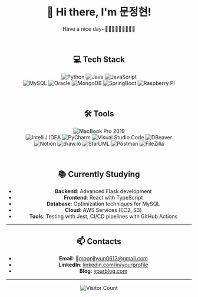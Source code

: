 <div align="center">

# 👋 Hi there, I'm 문정현!
Have a nice day~🧑🏻‍💻🧑🏻‍🔧🧑🏼‍🚀

<br>

## 💻 Tech Stack
![Python](https://img.shields.io/badge/Python-3776AB?style=flat&logo=python&logoColor=white)
![Java](https://img.shields.io/badge/Java-007396?style=flat&logo=java&logoColor=white)
![JavaScript](https://img.shields.io/badge/JavaScript-F7DF1E?style=flat&logo=javascript&logoColor=black)
<br>
![MySQL](https://img.shields.io/badge/MySQL-4479A1?style=flat&logo=mysql&logoColor=white)
![Oracle](https://img.shields.io/badge/Oracle-F80000?style=flat&logo=oracle&logoColor=white)
![MongoDB](https://img.shields.io/badge/MongoDB-47A248?style=flat&logo=mongodb&logoColor=white)
![SpringBoot](https://img.shields.io/badge/SpringBoot-6DB33F?style=flat&logo=springboot&logoColor=white)
![Raspberry Pi](https://img.shields.io/badge/Raspberry_Pi-A22846?style=flat&logo=raspberrypi&logoColor=white)

<br>

## 🛠 Tools
![MacBook Pro 2019](https://img.shields.io/badge/Apple-MacBook_Pro_2019-999999?style=flat&logo=apple&logoColor=white)
<br>
![IntelliJ IDEA](https://img.shields.io/badge/IntelliJ_IDEA-000000?style=flat&logo=intellij-idea&logoColor=white)
![PyCharm](https://img.shields.io/badge/PyCharm-000000?style=flat&logo=pycharm&logoColor=white)
![Visual Studio Code](https://img.shields.io/badge/VSCode-007ACC?style=flat&logo=visual-studio-code&logoColor=white)
![DBeaver](https://img.shields.io/badge/DBeaver-372923?style=flat&logo=dbeaver&logoColor=white)
<br>
![Notion](https://img.shields.io/badge/Notion-000000?style=flat&logo=notion&logoColor=white)
![draw.io](https://img.shields.io/badge/draw.io-F08705?style=flat&logo=diagrams.net&logoColor=white)
![StarUML](https://img.shields.io/badge/StarUML-222222?style=flat&logo=staruml&logoColor=white)
![Postman](https://img.shields.io/badge/Postman-FF6C37?style=flat&logo=postman&logoColor=white)
![FileZilla](https://img.shields.io/badge/FileZilla-BF0000?style=flat&logo=filezilla&logoColor=white)

<br>

## 📚 Currently Studying
- **Backend**: Advanced Flask development
- **Frontend**: React with TypeScript
- **Database**: Optimization techniques for MySQL
- **Cloud**: AWS Services (EC2, S3)
- **Tools**: Testing with Jest, CI/CD pipelines with GitHub Actions

---

## 📫 Contacts
- **Email**: moonjhyun0613@gmail.com
- **LinkedIn**: [linkedin.com/in/yourprofile](https://linkedin.com/in/yourprofile)
- **Blog**: [yourblog.com](https://yourblog.com)

---

![Visitor Count](https://komarev.com/ghpvc/?username=yourusername&style=flat-square)

</div>
